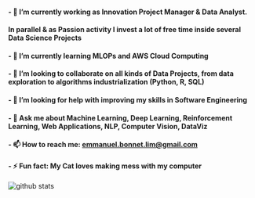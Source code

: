 #### - 🔭 I’m currently working as Innovation Project Manager & Data Analyst.
####      In parallel & as Passion activity I invest a lot of free time inside several Data Science Projects 
#### - 🌱 I’m currently learning MLOPs and AWS Cloud Computing
#### - 👯 I’m looking to collaborate on all kinds of Data Projects, from data exploration to algorithms industrialization (Python, R, SQL)
#### - 🤔 I’m looking for help with improving my skills in Software Engineering
#### - 💬 Ask me about Machine Learning, Deep Learning, Reinforcement Learning, Web Applications, NLP, Computer Vision, DataViz
#### - 📫 How to reach me: emmanuel.bonnet.lim@gmail.com 
#### - ⚡ Fun fact: My Cat loves making mess with my computer

![github stats](https://github-readme-stats.vercel.app/api?username=Manu87DS&show_icons=true&theme=radical)

